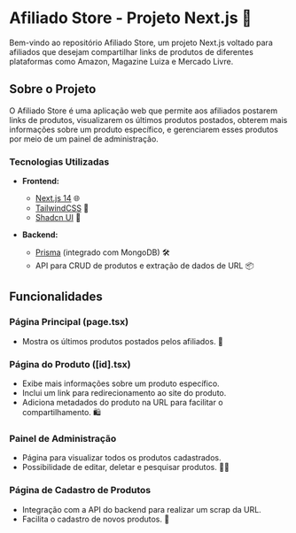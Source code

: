 # Afiliado Store - Projeto Next.js 🚀

Bem-vindo ao repositório Afiliado Store, um projeto Next.js voltado para afiliados que desejam compartilhar links de produtos de diferentes plataformas como Amazon, Magazine Luiza e Mercado Livre.

## Sobre o Projeto

O Afiliado Store é uma aplicação web que permite aos afiliados postarem links de produtos, visualizarem os últimos produtos postados, obterem mais informações sobre um produto específico, e gerenciarem esses produtos por meio de um painel de administração.

### Tecnologias Utilizadas

- **Frontend:**
  - [Next.js 14](https://nextjs.org/) 🌐
  - [TailwindCSS](https://tailwindcss.com/) 💅
  - [Shadcn UI](https://ui.shadcn.com/) 🎨

- **Backend:**
  - [Prisma](https://www.prisma.io/) (integrado com MongoDB) 🛠️
  - API para CRUD de produtos e extração de dados de URL 📦

## Funcionalidades

### Página Principal (page.tsx)

- Mostra os últimos produtos postados pelos afiliados. 📰

### Página do Produto \([id].tsx\)

- Exibe mais informações sobre um produto específico.
- Inclui um link para redirecionamento ao site do produto.
- Adiciona metadados do produto na URL para facilitar o compartilhamento. 🛍️

### Painel de Administração

- Página para visualizar todos os produtos cadastrados.
- Possibilidade de editar, deletar e pesquisar produtos. 🧑‍💼

### Página de Cadastro de Produtos

- Integração com a API do backend para realizar um scrap da URL.
- Facilita o cadastro de novos produtos. 📝
